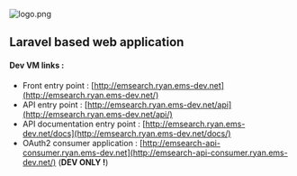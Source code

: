 ![logo.png](https://bitbucket.org/repo/KrMXBpk/images/1444268910-logo.png)
## Laravel based web application ##
#### Dev VM links : ####

- Front entry point : [http://emsearch.ryan.ems-dev.net](http://emsearch.ryan.ems-dev.net/)
- API entry point : [http://emsearch.ryan.ems-dev.net/api](http://emsearch.ryan.ems-dev.net/api/)
- API documentation entry point : [http://emsearch.ryan.ems-dev.net/docs](http://emsearch.ryan.ems-dev.net/docs/)
- OAuth2 consumer application : [http://emsearch-api-consumer.ryan.ems-dev.net](http://emsearch-api-consumer.ryan.ems-dev.net/) (**DEV ONLY !**)